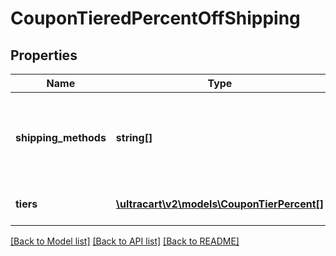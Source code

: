 # CouponTieredPercentOffShipping

## Properties
Name | Type | Description | Notes
------------ | ------------- | ------------- | -------------
**shipping_methods** | **string[]** | One or more shipping methods that may receive this discount | [optional] 
**tiers** | [**\ultracart\v2\models\CouponTierPercent[]**](CouponTierPercent.md) | A list of discount tiers. | [optional] 

[[Back to Model list]](../README.md#documentation-for-models) [[Back to API list]](../README.md#documentation-for-api-endpoints) [[Back to README]](../README.md)


